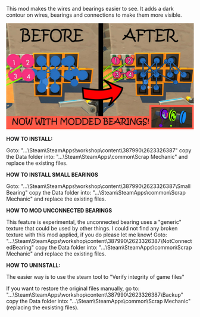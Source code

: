 This mod makes the wires and bearings easier to see. It adds a dark contour on wires, bearings and connections to make them more visible. 

![Alt text](preview.jpg?raw=true)

**HOW TO INSTALL:**

Goto:
"...\Steam\SteamApps\workshop\content\387990\2623326387"
copy the Data folder into:
"...\Steam\SteamApps\common\Scrap Mechanic"
and replace the existing files.


**HOW TO INSTALL SMALL BEARINGS**

Goto:
"...\Steam\SteamApps\workshop\content\387990\2623326387\Small Bearing"
copy the Data folder into:
"...\Steam\SteamApps\common\Scrap Mechanic"
and replace the existing files.

**HOW TO MOD UNCONNECTED BEARINGS**

This feature is experimental, the unconnected bearing uses a "generic" texture that could be used by other things. I could not find any broken texture with this mod applied, if you do please let me know!
Goto:
"...\Steam\SteamApps\workshop\content\387990\2623326387\NotConnectedBearing"
copy the Data folder into:
"...\Steam\SteamApps\common\Scrap Mechanic"
and replace the existing files.

**HOW TO UNINSTALL:**

The easier way is to use the steam tool to "Verify integrity of game files"

If you want to restore the original files manually, go to:
"...\Steam\SteamApps\workshop\content\387990\2623326387\Backup"
copy the Data folder into:
"...\Steam\SteamApps\common\Scrap Mechanic"
(replacing the exsisting files).